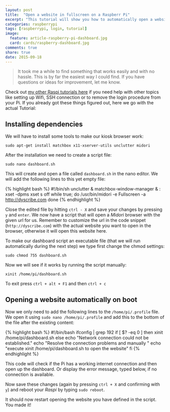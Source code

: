 ```yaml
---
layout: post
title:  "Open a website in fullscreen on a Raspberr Pi"
excerpt: "This tutorial will show you how to automatically open a website in a fullscreen browser on a Raspberry Pi once you turn it on. We will configure the Pi so that it runs a script by itself, once you switch it on and then opens a website of your choice in a kiosk mode browser."
categories: raspberrypi
tags: [raspberrypi, login, tutorial]
image:
  feature: article-raspberry-pi-dashboard.jpg
  card: cards/raspberry-dashboard.jpg
comments: true
share: true
date: 2015-09-18
---
```


> It took me a while to find something that works easily and with no hassle. This is by far the easiest way I could find. If you have questions or ideas for improvement, let me know.

Check out [my other Raspi tutorials here](//dyscribe.com/tags/#raspberrypi) if you need help with other topics like setting up Wifi, SSH connection or to remove the login procedure from your Pi.
If you already got these things figured out, here we go with the actual Tutorial:

## Installing dependencies

We will have to install some tools to make our kiosk browser work:

`sudo apt-get install matchbox x11-xserver-utils unclutter midori`

After the installation we need to create a script file:

`sudo nano dashboard.sh`

This will create and open a file called `dashboard.sh` in the nano editor. We will add the following lines to this yet empty file:

{% highlight bash %}
#!/bin/sh
unclutter &
matchbox-window-manager & :
xset -dpms
xset s off
while true; do
/usr/bin/midori -e Fullscreen -a http://dyscribe.com
done
{% endhighlight %}

Close the edited file by hitting `ctrl - X` and save your changes by pressing `y` and `enter`.
We now have a script that will open a _Midori_ browser with the given url for us. Remember to customize the url in the code snippet (`http://dyscribe.com`) with the actual website you want to open in the browser, otherwise it will open this website here.

To make our dashboard script an executable file (that we will run automatically during the next step) we type first change the chmod settings:

`sudo chmod 755 dashboard.sh`

Now we will see if it works by running the script manually:

`xinit /home/pi/dashboard.sh`

To exit press `ctrl + alt + F1` and then `ctrl + c`

## Opening a website automatically on boot

Now we only need to add the following lines to the `/home/pi/.profile` file. We open it using
`sudo nano /home/pi/.profile` and add this to the bottom of the file after the existing content:

{% highlight bash %}
#!/bin/bash
ifconfig | grep 192
if [ $? -eq 0 ]
then
xinit /home/pi/dashboard.sh
else
echo "Network connection could not be established."
echo "Resolve the connection problems and manually "
echo "execute xinit /home/pi/dashboard.sh to open the website"
fi
{% endhighlight %}

This code will check if the Pi has a working internet connection and then open up the dashboard. Or display the error message, typed below, if no connection is available.

Now save these changes (again by pressing `ctrl + X` and confirming with `y`) and reboot your _Raspi_ by typing `sudo reboot`.

It should now restart opening the website you have defined in the script. You made it!
